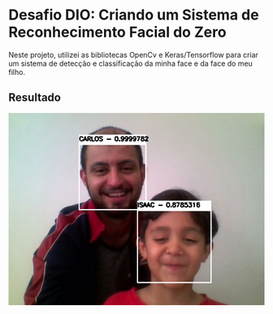 # Desafio DIO: Criando um Sistema de Reconhecimento Facial do Zero

Neste projeto, utilizei as bibliotecas OpenCv e Keras/Tensorflow para criar um sistema de detecção e classificação da minha face e da face do meu filho.

## Resultado

![](https://github.com/casjunior93/desafio-dio-criando-um-sistema-de-reconhecimento-facial/blob/main/assets/photo.jpg)

